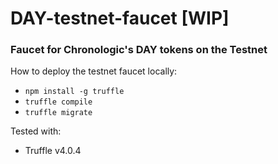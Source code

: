 # DAY-testnet-faucet [WIP]
### Faucet for Chronologic's DAY tokens on the Testnet

How to deploy the testnet faucet locally:
- `npm install -g truffle`
- `truffle compile`
- `truffle migrate`

Tested with:
- Truffle v4.0.4
